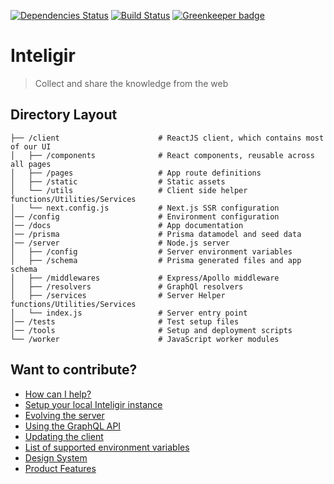 [![Dependencies Status](https://david-dm.org/inteligir/inteligir-platform/status.svg)](https://david-dm.org/inteligir/inteligir-platform)
[![Build Status](https://travis-ci.org/inteligir/inteligir-platform.svg?branch=master)](https://travis-ci.org/inteligir/inteligir-platform) [![Greenkeeper badge](https://badges.greenkeeper.io/inteligir/inteligir-platform.svg)](https://greenkeeper.io/)

# Inteligir

> Collect and share the knowledge from the web

## Directory Layout

```
├── /client                      # ReactJS client, which contains most of our UI
│   ├── /components              # React components, reusable across all pages
│   ├── /pages                   # App route definitions
│   ├── /static                  # Static assets
│   └── /utils                   # Client side helper functions/Utilities/Services
│   └── next.config.js           # Next.js SSR configuration
│── /config                      # Environment configuration
│── /docs                        # App documentation
│── /prisma                      # Prisma datamodel and seed data
│── /server                      # Node.js server
│   ├── /config                  # Server environment variables
│   ├── /schema                  # Prisma generated files and app schema
│   ├── /middlewares             # Express/Apollo middleware
│   ├── /resolvers               # GraphQl resolvers
│   ├── /services                # Server Helper functions/Utilities/Services
│   └── index.js                 # Server entry point
│── /tests                       # Test setup files
│── /tools                       # Setup and deployment scripts
└── /worker                      # JavaScript worker modules
```

## Want to contribute?

- [How can I help?](docs/how-to-help.md)
- [Setup your local Inteligir instance](docs/setup.md)
- [Evolving the server](docs/server.md)
- [Using the GraphQL API](docs/graphql.md)
- [Updating the client](docs/client.md)
- [List of supported environment variables](docs/environment_variables.md)
- [Design System](docs/design.md)
- [Product Features](docs/product.md)
